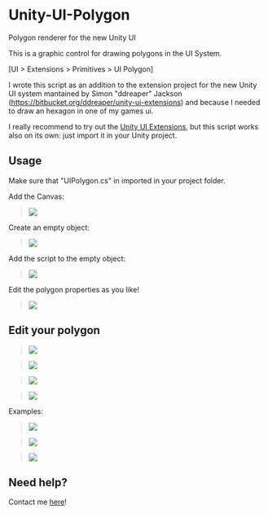 # Unity-UI-Polygon
Polygon renderer for the new Unity UI

This is a graphic control for drawing polygons in the UI System.

[UI > Extensions > Primitives > UI Polygon]

I wrote this script as an addition to the extension project for the new Unity UI system mantained by Simon "ddreaper" Jackson (https://bitbucket.org/ddreaper/unity-ui-extensions) and because I needed to draw an hexagon in one of my games ui.

I really recommend to try out the [Unity UI Extensions](https://bitbucket.org/ddreaper/unity-ui-extensions), but this script works also on its own: just import it in your Unity project.

## Usage

Make sure that "UIPolygon.cs" in imported in your project folder.

Add the Canvas:

> ![](http://ciaccodavide.altervista.org/storage/uipolygon/tut_00_addCanvas.png)

Create an empty object:

> ![](http://ciaccodavide.altervista.org/storage/uipolygon/tut_01_createEmpty.png)

Add the script to the empty object:

> ![](http://ciaccodavide.altervista.org/storage/uipolygon/tut_02_addUIPoly.png)

Edit the polygon properties as you like!

> ![](http://ciaccodavide.altervista.org/storage/uipolygon/tut_03_edit.png)


## Edit your polygon

> ![](http://ciaccodavide.altervista.org/storage/uipolygon/sides.gif)

> ![](http://ciaccodavide.altervista.org/storage/uipolygon/deformation.gif)

> ![](http://ciaccodavide.altervista.org/storage/uipolygon/rothikness.gif)

> ![](http://ciaccodavide.altervista.org/storage/uipolygon/rotation.gif)

Examples:

> ![](http://ciaccodavide.altervista.org/storage/uipolygon/shapes.png)

> ![](http://ciaccodavide.altervista.org/storage/uipolygon/screen0.png)

> ![](http://ciaccodavide.altervista.org/storage/uipolygon/screen1.png)

## Need help?
Contact me [here](http://ciaccodavi.de/about)!
